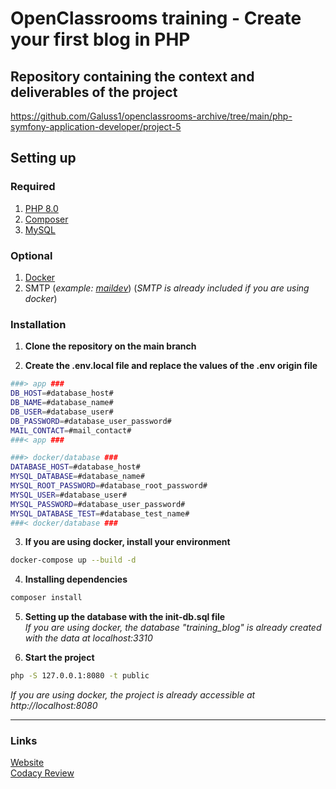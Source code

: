 # OpenClassrooms training - Create your first blog in PHP

## Repository containing the context and deliverables of the project
https://github.com/Galuss1/openclassrooms-archive/tree/main/php-symfony-application-developer/project-5

## Setting up

### Required
1. [PHP 8.0](https://www.php.net/downloads.php)
2. [Composer](https://getcomposer.org/download/)
3. [MySQL](https://www.mysql.com/fr/downloads/)

### Optional
1. [Docker](https://www.docker.com/)
2. SMTP (*example: [maildev](https://github.com/maildev/maildev)*) (*SMTP is already included if you are using docker*)


### Installation
1. **Clone the repository on the main branch**

2. **Create the .env.local file and replace the values of the .env origin file**
```bash
###> app ###
DB_HOST=#database_host#
DB_NAME=#database_name#
DB_USER=#database_user#
DB_PASSWORD=#database_user_password#
MAIL_CONTACT=#mail_contact#
###< app ###

###> docker/database ###
DATABASE_HOST=#database_host#
MYSQL_DATABASE=#database_name#
MYSQL_ROOT_PASSWORD=#database_root_password#
MYSQL_USER=#database_user#
MYSQL_PASSWORD=#database_user_password#
MYSQL_DATABASE_TEST=#database_test_name#
###< docker/database ###
```

3. **If you are using docker, install your environment**
```bash
docker-compose up --build -d
```

4. **Installing dependencies**
```bash
composer install
```

5. **Setting up the database with the init-db.sql file**<br>
*If you are using docker, the database "training_blog" is already created with the data at localhost:3310*

1. **Start the project**
```bash
php -S 127.0.0.1:8080 -t public
```
*If you are using docker, the project is already accessible at http://localhost:8080*

--- --- ---

### Links
[Website](https://formation.blog.gaelpaquien.com/)\
[Codacy Review](https://app.codacy.com/gh/Galuss1/openclassrooms-blog/dashboard)
